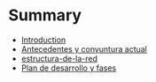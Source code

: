 # Summary

* [Introduction](README.md)
* [Antecedentes y conyuntura actual](chapter1.md)
* [estructura-de-la-red](estructura-de-la-red.md)
* [Plan de desarrollo y fases](plan_de_desarrollo_y_fases.md)

